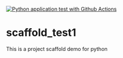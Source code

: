 [![Python application test with Github Actions](https://github.com/shufan1/scaffold_test1/actions/workflows/main.yml/badge.svg)](https://github.com/shufan1/scaffold_test1/actions/workflows/main.yml)

# scaffold_test1
This is a project scaffold demo for python
